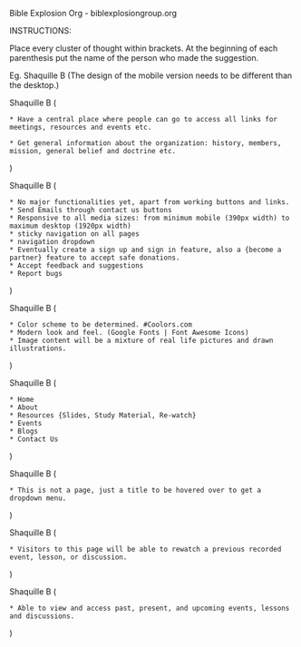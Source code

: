 Bible Explosion Org - biblexplosiongroup.org

INSTRUCTIONS:

Place every cluster of thought within brackets.
At the beginning of each parenthesis put the name of the person who made the suggestion.

Eg.
Shaquille B (The design of the mobile version needs to be different than the desktop.)

<!-- Purpose -->

Shaquille B (

    * Have a central place where people can go to access all links for meetings, resources and events etc.

    * Get general information about the organization: history, members, mission, general belief and doctrine etc.

)

<!-- ***** -->

<!-- Functionalities -->

Shaquille B (

    * No major functionalities yet, apart from working buttons and links.
    * Send Emails through contact us buttons
    * Responsive to all media sizes: from minimum mobile (390px width) to maximum desktop (1920px width)
    * sticky navigation on all pages
    * navigation dropdown
    * Eventually create a sign up and sign in feature, also a {become a partner} feature to accept safe donations.
    * Accept feedback and suggestions
    * Report bugs

)

<!-- ***** -->

<!-- Overall Layout & Design -->

Shaquille B (

    * Color scheme to be determined. #Coolors.com
    * Modern look and feel. (Google Fonts | Font Awesome Icons)
    * Image content will be a mixture of real life pictures and drawn illustrations.

)

<!-- ***** -->

<!-- Pages -->

Shaquille B (

    * Home
    * About
    * Resources {Slides, Study Material, Re-watch}
    * Events
    * Blogs
    * Contact Us

)

<!-- Home -->
<!-- ***** -->

<!-- About -->
<!-- ***** -->

<!-- Resources -->

Shaquille B (

    * This is not a page, just a title to be hovered over to get a dropdown menu.

)

<!-- Slides -->
<!-- ***** -->

<!-- Study Material -->
<!-- ***** -->

<!-- Re-watch -->

Shaquille B (

    * Visitors to this page will be able to rewatch a previous recorded event, lesson, or discussion.

)

<!-- ***** -->

<!-- End of Resources Page -->

<!-- Events -->

Shaquille B (

    * Able to view and access past, present, and upcoming events, lessons and discussions.

)

<!-- ***** -->

<!-- Blogs -->
<!-- ***** -->

<!-- Contact Us -->
<!-- ***** -->

<!-- ***** -->
